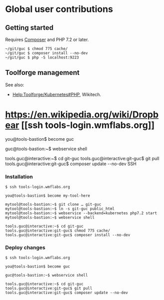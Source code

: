 # Global user contributions

## Getting started

Requires [Composer](https://getcomposer.org/) and PHP 7.2 or later.

```
~/git/guc $ chmod 775 cache/
~/git/guc $ composer install --no-dev
~/git/guc $ php -S localhost:9223
```

## Toolforge management

See also:
* [Help:Toolforge/Kubernetes#PHP](https://wikitech.wikimedia.org/wiki/Help:Toolforge/Kubernetes#PHP), Wikitech.
 # https://en.wikipedia.org/wiki/Dropbear [[ssh tools-login.wmflabs.org]]

you@tools-bastion$ become guc

guc@tools-bastion:~$ webservice shell

tools.guc@interactive:~$ cd git-guc
tools.guc@interactive:git-guc$ git pull
tools.guc@interactive:git-guc$ composer update --no-dev
SSH
### Installation

```
$ ssh tools-login.wmflabs.org

you@tools-bastion$ become my-tool-here

mytool@tools-bastion:~$ git clone … git-guc
mytool@tools-bastion:~$ ln -s git-guc public_html
mytool@tools-bastion:~$ webservice --backend=kubernetes php7.2 start
mytool@tools-bastion:~$ webservice shell

tools.guc@interactive:~$ cd git-guc
tools.guc@interactive:git-guc$ chmod 775 cache/
tools.guc@interactive:git-guc$ composer install --no-dev
```


### Deploy changes

```
$ ssh tools-login.wmflabs.org

you@tools-bastion$ become guc

guc@tools-bastion:~$ webservice shell

tools.guc@interactive:~$ cd git-guc
tools.guc@interactive:git-guc$ git pull
tools.guc@interactive:git-guc$ composer update --no-dev
```
